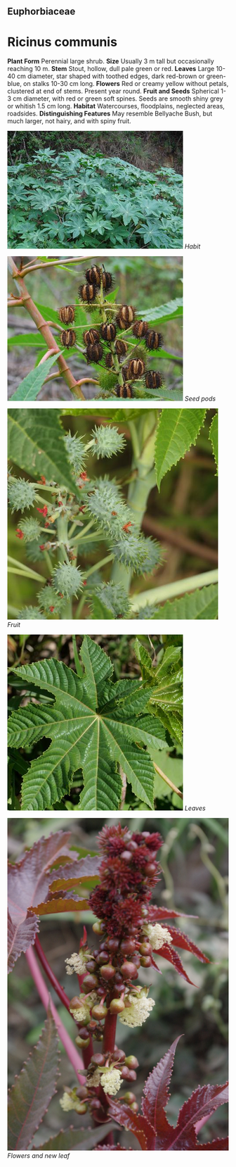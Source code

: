 ## Euphorbiaceae
# Ricinus communis
 **Plant Form** Perennial large shrub. **Size** Usually 3 m tall but occasionally reaching 10 m. **Stem** Stout, hollow, dull pale green or red. **Leaves** Large 10-40 cm diameter, star shaped with toothed edges, dark red-brown or green-blue, on stalks 10-30 cm long. **Flowers** Red or creamy yellow without petals, clustered at end of stems. Present year round. **Fruit and Seeds** Spherical 1-3 cm diameter, with red or green soft spines. Seeds are smooth shiny grey or whitish 1.5 cm long. **Habitat** Watercourses, floodplains, neglected areas, roadsides. **Distinguishing Features** May resemble Bellyache Bush, but much larger, not hairy, and with spiny fruit.


![Habit](13637_Oxford_Falls_Sydney_8.jpg)
 *Habit* 

![Seed pods](13636_Oxford_Falls_Sydney_7.jpg)
 *Seed pods* 

![Fruit](88116_P1233681.jpg)
 *Fruit* 

![Leaves](101386_P1218779.jpg)
 *Leaves* 

![Flowers and new leaf](6877_IMGP2095.jpg)
 *Flowers and new leaf* 

